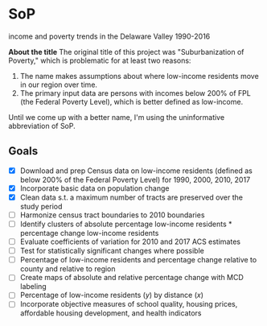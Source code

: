 # SoP
income and poverty trends in the Delaware Valley 1990-2016

**About the title** The original title of this project was "Suburbanization of Poverty," which is problematic for at least two reasons:

1. The name makes assumptions about where low-income residents move in our region over time.
2. The primary input data are persons with incomes below 200% of FPL (the Federal Poverty Level), which is better defined as low-income.

Until we come up with a better name, I'm using the uninformative abbreviation of SoP.

## Goals

- [x] Download and prep Census data on low-income residents (defined as below 200% of the Federal Poverty Level) for 1990, 2000, 2010, 2017
- [x] Incorporate basic data on population change
- [x] Clean data s.t. a maximum number of tracts are preserved over the study period
- [ ] Harmonize census tract boundaries to 2010 boundaries
- [ ] Identify clusters of absolute percentage low-income residents * percentage change low-income residents
- [ ] Evaluate coefficients of variation for 2010 and 2017 ACS estimates
- [ ] Test for statistically significant changes where possible
- [ ] Percentage of low-income residents and percentage change relative to county and relative to region
- [ ] Create maps of absolute and relative percentage change with MCD labeling
- [ ] Percentage of low-income residents (*y*) by distance (*x*)
- [ ] Incorporate objective measures of school quality, housing prices, affordable housing development, and health indicators
